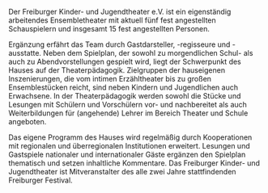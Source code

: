 Der Freiburger Kinder- und Jugendtheater e.V. ist ein eigenständig
arbeitendes Ensembletheater mit aktuell fünf fest angestellten
Schauspielern und insgesamt 15 fest angestellten Personen.

Ergänzung erfährt das Team durch Gastdarsteller, -regisseure und -ausstatte.
Neben dem Spielplan, der sowohl zu morgendlichen Schul- als auch
zu Abendvorstellungen gespielt wird, liegt der Schwerpunkt des
Hauses auf der Theaterpädagogik. Zielgruppen der hauseigenen Inszenierungen,
die vom intimen Erzähltheater bis zu großen Ensemblestücken reicht,
sind neben Kindern und Jugendlichen auch Erwachsene.
In der Theaterpädagogik werden sowohl die Stücke und Lesungen mit Schülern und
Vorschülern vor- und nachbereitet als auch Weiterbildungen für
(angehende) Lehrer im Bereich Theater und Schule angeboten. 

Das eigene Programm des Hauses wird regelmäßig durch Kooperationen mit
regionalen und überregionalen Institutionen erweitert.
Lesungen und Gastspiele nationaler und internationaler Gäste ergänzen
den Spielplan thematisch und setzen inhaltliche Kommentare.
Das Freiburger Kinder- und Jugendtheater ist Mitveranstalter
des alle zwei Jahre stattfindenden Freiburger Festival.
